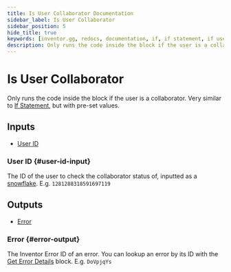 ```yaml
---
title: Is User Collaborator Documentation
sidebar_label: Is User Collaborator
sidebar_position: 5
hide_title: true
keywords: [inventor.gg, redocs, documentation, if, if statement, if user is collaborator, is collaborator]
description: Only runs the code inside the block if the user is a collaborator. Very similar to [If Statement](/inventor-reference/blocks/flow-control/if-statement), but with pre-set values.
---
```

# Is User Collaborator
Only runs the code inside the block if the user is a collaborator. Very similar to [If Statement](/inventor-reference/blocks/flow-control/if-statement), but with pre-set values.

## Inputs

- [User ID](#user-id-input)

### User ID {#user-id-input}
The ID of the user to check the collaborator status of, inputted as a [snowflake](/inventor-reference/types/string/snowflake). E.g. `1281288318591697119`

## Outputs

- [Error](#error-output)

### Error {#error-output}
The Inventor Error ID of an error. You can lookup an error by its ID with the [Get Error Details](/inventor-reference/blocks/utilities/get-error-details) block. E.g. `DoVpjqYs`